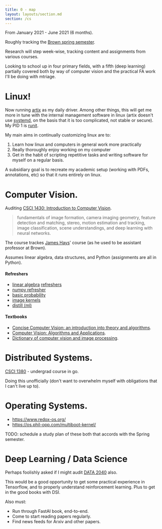 ```yaml
---
title: 0 - map 
layout: layouts/section.md
section: /cs
---
```


From January 2021 - June 2021 (6 months).

Roughly tracking the [Brown spring
semester](https://bulletin.brown.edu/academic-calendar/).

Research will step week-wise, tracking content and assignments from various
courses.

Looking to school up in four primary fields, with a fifth (deep learning)
partially covered both by way of computer vision and the practical FA work I'll
be doing with mtriage.

# Linux!
Now running [artix](https://artixlinux.org/) as my daily driver. Among other
things, this will get me more in tune with the internal management software in
linux (artix doesn't use
[systemd](https://www.freedesktop.org/wiki/Software/systemd/), on the basis
that it is too complicated, not stable or secure). My PID 1 is
[runit](http://smarden.org/runit/).

My main aims in continually customizing linux are to:
1. Learn how linux and computers in general work more practically
2. Really thoroughly enjoy working on my computer
3. Get in the habit of scripting repetitive tasks and writing software for
   myself on a regular basis.

A subsidiary goal is to recreate my academic setup (working with PDFs,
annotations, etc) so that it runs entirely on linux.

# Computer Vision.
Auditing [CSCI 1430: Introduction to Computer Vision](https://cs.brown.edu/courses/csci1430/).

> fundamentals of image formation, camera imaging geometry, feature detection
> and matching, stereo, motion estimation and tracking, image classification,
> scene understandings, and deep learning with neural networks.

The course trackes [James Hays](https://www.cc.gatech.edu/~hays/)' course (as he used to be assistant professor at Brown).

Assumes linear algebra, data structures, and Python (assignments are all in Python).

#### Refreshers 
- [linear algebra](https://www.youtube.com/playlist?list=PLZHQObOWTQDPD3MizzM2xVFitgF8hE_ab) [refreshers](http://immersivemath.com/ila/index.html)
- [numpy refresher](https://stackabuse.com/numpy-tutorial-a-simple-example-based-guide/)
- [basic probability](https://seeing-theory.brown.edu/)
- [image kernels](https://setosa.io/ev/image-kernels/)
- [distill (ml)](https://distill.pub/)

#### Textbooks
- [Concise Computer Vision: an introduction into theory and algorithms](https://search.library.brown.edu/catalog/b7269614).
- [Computer Vision: Algorithms and Applications](http://szeliski.org/Book/).
- [Dictionary of computer vision and image processing](https://search.library.brown.edu/catalog/b7121510).


# Distributed Systems.
[CSCI 1380](http://cs.brown.edu/courses/cs138/s20/index.html) - undergrad
course in go.

Doing this unofficially (don't want to overwhelm myself with obligations that
I can't live up to).


# Operating Systems.
- https://www.redox-os.org/
- https://os.phil-opp.com/multiboot-kernel/

TODO: schedule a study plan of these both that accords with the Spring
semester.

# Deep Learning / Data Science
Perhaps foolishly asked if I might audit [DATA 2040](https://data2040.github.io/) also.

This would be a good opportunity to get some practical experience in
Tensorflow, and to properly understand reinforcement learning. Plus to get in the good books with DSI.

Also must:
- Run through FastAI book, end-to-end.
- Come to start reading papers regularly.
- Find news feeds for Arxiv and other papers.


